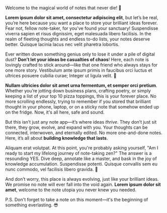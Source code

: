 Welcome to the magical world of notes that never die! 🌱

**Lorem ipsum dolor sit amet, consectetur adipiscing elit**, but let’s be real, you’re here because you want a place to store your brilliant ideas forever. Fear not, fellow note-taker, for you've found your sanctuary! Suspendisse viverra sapien et risus dignissim, eget malesuada libero facilisis. In the realm of fleeting thoughts and endless to-do lists, your notes deserve better. Quisque lacinia lacus nec velit pharetra lobortis. 

Ever written down something genius only to lose it under a pile of digital dust? **Don’t let your ideas be casualties of chaos**! Here, each note is lovingly crafted to stick around—like that one friend who always stays for one more story. Vestibulum ante ipsum primis in faucibus orci luctus et ultrices posuere cubilia curae; Integer ut ligula velit. 🌟

**Nullam ultricies dolor sit amet urna fermentum, et semper orci pretium**. Whether you’re jotting down business plans, crafting poetry, or simply keeping a list of your top 10 pizza toppings, this is your forever place. No more scrolling endlessly, trying to remember if you stored that brilliant thought in your phone, laptop, or on a sticky note that somehow ended up on the fridge. Now, it's all here, safe and sound. 

But this isn’t just any note app—it’s where ideas *thrive*. They don’t just sit there, they grow, evolve, and expand with you. Your thoughts can be connected, interwoven, and eternally edited. No more one-and-done notes. Here, it’s all about **building knowledge that lasts**.

Aliquam erat volutpat. At this point, you're probably asking yourself, "Am I ready to start my lifelong journey of note-taking zen?" The answer is a resounding YES. Dive deep, annotate like a master, and bask in the joy of knowledge accumulation. Suspendisse potenti. Quisque convallis sem eu nunc commodo, vel facilisis libero gravida. 🌿

And don’t worry, this place is always evolving, just like your brilliant ideas. We promise no note will ever fall into the void again. **Lorem ipsum dolor sit amet**, welcome to the note utopia you never knew you needed.

P.S. Don't forget to take a note on this moment—it's the beginning of something everlasting. 😎
